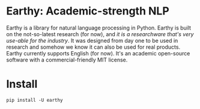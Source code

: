 Earthy: Academic-strength NLP
====

Earthy is a library for natural language processing in Python. Earthy is built on the not-so-latest research (for now), and *it is a researchware that's very use-able for the industry*. It was designed from day one to be used in research and somehow we know it can also be used for real products. Earthy currently supports English (for now). It's an academic open-source software with a commercial-friendly MIT license.


Install
====

```
pip install -U earthy
```
